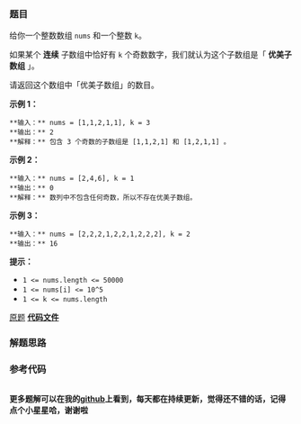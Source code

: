 ### 题目
给你一个整数数组 `nums` 和一个整数 `k`。

如果某个 **连续** 子数组中恰好有 `k` 个奇数数字，我们就认为这个子数组是「 **优美子数组** 」。

请返回这个数组中「优美子数组」的数目。



**示例 1：**

    
    
    **输入：** nums = [1,1,2,1,1], k = 3
    **输出：** 2
    **解释：** 包含 3 个奇数的子数组是 [1,1,2,1] 和 [1,2,1,1] 。
    

**示例 2：**

    
    
    **输入：** nums = [2,4,6], k = 1
    **输出：** 0
    **解释：** 数列中不包含任何奇数，所以不存在优美子数组。
    

**示例 3：**

    
    
    **输入：** nums = [2,2,2,1,2,2,1,2,2,2], k = 2
    **输出：** 16
    



**提示：**

  * `1 <= nums.length <= 50000`
  * `1 <= nums[i] <= 10^5`
  * `1 <= k <= nums.length`

[原题](https://leetcode-cn.com/problems/count-number-of-nice-subarrays/)    **[代码文件]()**


### 解题思路




### 参考代码

```go


```




**更多题解可以在我的[github](https://github.com/LZH139/leetcode_Go)上看到，每天都在持续更新，觉得还不错的话，记得点个小星星哈，谢谢啦**
